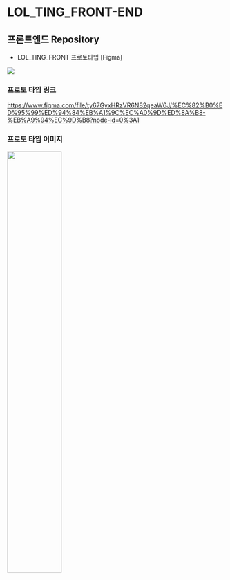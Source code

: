 # LOL_TING_FRONT-END
## 프론트엔드 Repository
- LOL_TING_FRONT 프로토타입 [Figma]
<img src = "https://user-images.githubusercontent.com/63548551/194869532-d7ca1998-e506-483a-a1ae-be1ffb3976cf.png" >

### 프로토 타입 링크 
https://www.figma.com/file/ty67GyxHRzVR6N82qeaW6J/%EC%82%B0%ED%95%99%ED%94%84%EB%A1%9C%EC%A0%9D%ED%8A%B8-%EB%A9%94%EC%9D%B8?node-id=0%3A1  


### 프로토 타입 이미지 
<img src = "https://user-images.githubusercontent.com/63548551/194869131-9ddf3341-3dad-4cb2-bdc8-9b766cfc73b2.png" width="50%" height="50%">


